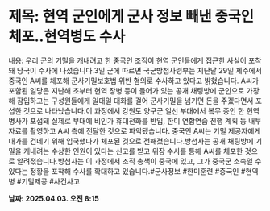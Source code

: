# **제목: 현역 군인에게 군사 정보 빼낸 중국인 체포..현역병도 수사**

  내용: 우리 군의 기밀을 캐내려고 한 중국인 조직이 현역 군인들에게 접근한 사실이 포착돼 당국이 수사에 나섰습니다.3일 군에 따르면 국군방첩사령부는 지난달 29일 제주에서 중국인 A씨를 체포해 군사기밀보호법 위반 혐의로 수사하고 있다고 밝혔습니다. A씨가 포함된 일당은 지난해 초부터 현역 장병 등이 들어가 있는 공개 채팅방에 군인으로 가장해 잠입하고는 구성원들에게 일대일 대화를 걸어 군사기밀을 넘기면 돈을 주겠다면서 포섭한 것으로 나타났습니다.이 과정에서 강원도 양구군 일선 부대에서 복무 중인 한 현역 병사가 포섭돼 실제로 부대에 비인가 휴대전화를 반입, 한미 연합연습 진행 계획 등 내부 자료를 촬영하고 A씨 측에 전달한 것으로 파악됐습니다. 중국인 A씨는 기밀 제공자에게 대가를 건네기 위해 입국했다가 체포된 것으로 전해졌습니다.방첩사는 공개 채팅방에 기밀을 캐내려는 수상한 인원이 있다는 신고를 받고 위장 수사를 통해 A씨를 체포한 것으로 알려졌습니다.방첩사는 이 과정에서 조직 총책이 중국에 있고, 그가 중국군 소속일 수 있다는 정황을 포착해 수사를 확대하고 있습니다.#군사정보 #한미훈련 #중국인 #현역병 #기밀제공 #사건사고

  **날짜: 2025.04.03. 오전 8:15**